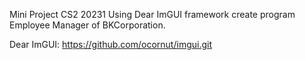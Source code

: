 Mini Project CS2 20231
Using Dear ImGUI framework create program Employee Manager of BKCorporation.


Dear ImGUI: https://github.com/ocornut/imgui.git
